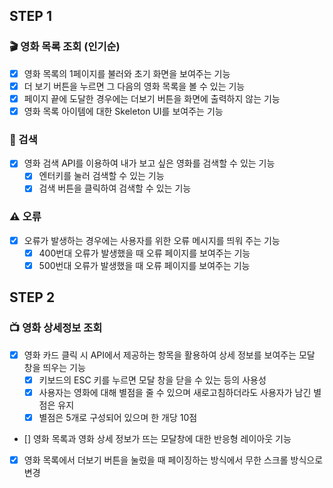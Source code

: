 ## STEP 1

### 🎬 영화 목록 조회 (인기순)

- [x] 영화 목록의 1페이지를 불러와 초기 화면을 보여주는 기능
- [x] 더 보기 버튼을 누르면 그 다음의 영화 목록을 볼 수 있는 기능
- [x] 페이지 끝에 도달한 경우에는 더보기 버튼을 화면에 출력하지 않는 기능
- [x] 영화 목록 아이템에 대한 Skeleton UI를 보여주는 기능

### 🔎 검색

- [x] 영화 검색 API를 이용하여 내가 보고 싶은 영화를 검색할 수 있는 기능
  - [x] 엔터키를 눌러 검색할 수 있는 기능
  - [x] 검색 버튼을 클릭하여 검색할 수 있는 기능

### ⚠️ 오류

- [x] 오류가 발생하는 경우에는 사용자를 위한 오류 메시지를 띄워 주는 기능
  - [x] 400번대 오류가 발생했을 때 오류 페이지를 보여주는 기능
  - [x] 500번대 오류가 발생했을 때 오류 페이지를 보여주는 기능

## STEP 2

### 📺 영화 상세정보 조회

- [x] 영화 카드 클릭 시 API에서 제공하는 항목을 활용하여 상세 정보를 보여주는 모달 창을 띄우는 기능
  - [x] 키보드의 ESC 키를 누르면 모달 창을 닫을 수 있는 등의 사용성
  - [x] 사용자는 영화에 대해 별점을 줄 수 있으며 새로고침하더라도 사용자가 남긴 별점은 유지
  - [x] 별점은 5개로 구성되어 있으며 한 개당 10점
- [] 영화 목록과 영화 상세 정보가 뜨는 모달창에 대한 반응형 레이아웃 기능
- [x] 영화 목록에서 더보기 버튼을 눌렀을 때 페이징하는 방식에서 무한 스크롤 방식으로 변경
